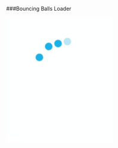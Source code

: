 ###Bouncing Balls Loader

![alt text](https://github.com/Pro-Abhinav/onlyCSS/blob/master/assets/bouncingBallsLoader.gif)